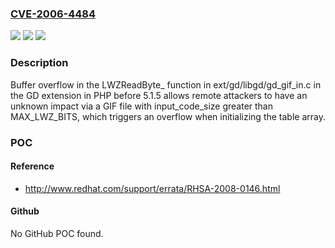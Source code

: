 ### [CVE-2006-4484](https://cve.mitre.org/cgi-bin/cvename.cgi?name=CVE-2006-4484)
![](https://img.shields.io/static/v1?label=Product&message=n%2Fa&color=blue)
![](https://img.shields.io/static/v1?label=Version&message=n%2Fa&color=blue)
![](https://img.shields.io/static/v1?label=Vulnerability&message=n%2Fa&color=brighgreen)

### Description

Buffer overflow in the LWZReadByte_ function in ext/gd/libgd/gd_gif_in.c in the GD extension in PHP before 5.1.5 allows remote attackers to have an unknown impact via a GIF file with input_code_size greater than MAX_LWZ_BITS, which triggers an overflow when initializing the table array.

### POC

#### Reference
- http://www.redhat.com/support/errata/RHSA-2008-0146.html

#### Github
No GitHub POC found.


